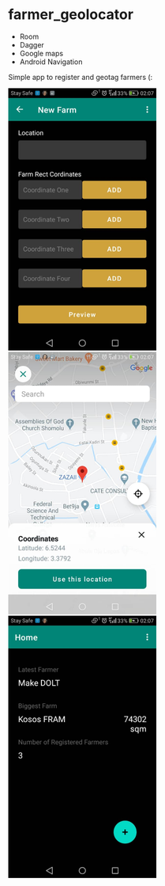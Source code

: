 # farmer_geolocator
- Room
- Dagger
- Google maps
- Android Navigation

Simple app to register and geotag farmers (:

<img src="https://github.com/demimola24/farmer_geolocator/blob/master/farm1.jpeg" width="300" height="530">

<img src="https://github.com/demimola24/farmer_geolocator/blob/master/farm2.jpeg" width="300" height="530">

<img src="https://github.com/demimola24/farmer_geolocator/blob/master/farm3.jpeg" width="300" height="530">


